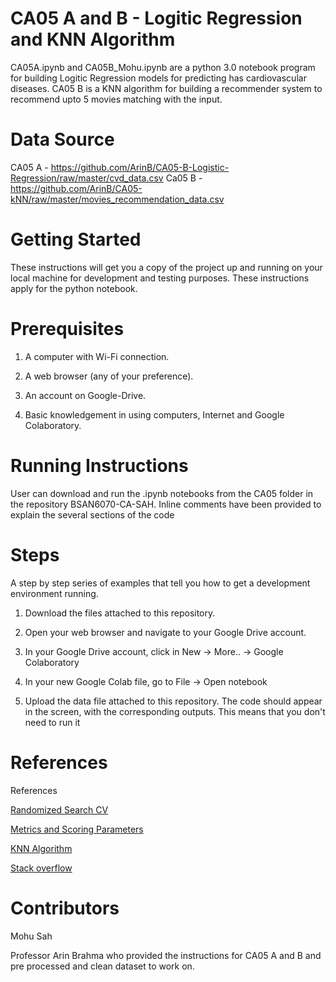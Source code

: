 # CA05 A and B - Logitic Regression and KNN Algorithm

CA05A.ipynb and CA05B_Mohu.ipynb are a python 3.0 notebook program for building Logitic Regression models for predicting has cardiovascular diseases. CA05 B is a KNN algorithm for building a recommender system to recommend upto 5 movies matching with the input.

# Data Source 

CA05 A -  https://github.com/ArinB/CA05-B-Logistic-Regression/raw/master/cvd_data.csv 
Ca05 B - https://github.com/ArinB/CA05-kNN/raw/master/movies_recommendation_data.csv
# Getting Started

These instructions will get you a copy of the project up and running on your local machine for development and testing purposes. These instructions apply for the python notebook.

# Prerequisites

1. A computer with Wi-Fi connection.

2. A web browser (any of your preference).

3. An account on Google-Drive.

4. Basic knowledgement in using computers, Internet and Google Colaboratory.

# Running Instructions

User can download and run the .ipynb notebooks from the CA05 folder in the repository BSAN6070-CA-SAH.
Inline comments have been provided to explain the several sections of the code

# Steps

A step by step series of examples that tell you how to get a development environment running.

1. Download the files attached to this repository.

2. Open your web browser and navigate to your Google Drive account.

3. In your Google Drive account, click in New -> More.. -> Google Colaboratory

4. In your new Google Colab file, go to File -> Open notebook

5. Upload the data file attached to this repository. The code should appear in the screen, with the corresponding outputs. This means that you don't need to run it



# References 

References

[Randomized Search CV](https://scikit-learn.org/stable/modules/generated/sklearn.model_selection.RandomizedSearchCV.html)

[Metrics and Scoring Parameters](https://scikit-learn.org/stable/modules/model_evaluation.html)

[KNN Algorithm](https://scikit-learn.org/stable/modules/generated/sklearn.neighbors.KNeighborsClassifier.html)

[Stack overflow](https://stackoverflow.com/questions/18022845/pandas-index-column-title-or-name)

# Contributors 

Mohu Sah

Professor Arin Brahma who provided the instructions for CA05 A and B and pre processed and clean dataset to work on. 

